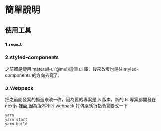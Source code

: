 # 簡單說明

## 使用工具

### 1.react

### 2.styled-components

之前都是使用 materail-ui(@mui)這個 ui 庫，後來改版也是往 styled-components 的方向去寫了。

### 3.Webpack

把之前開發案的抓進來改一改，因為舊的專案是 js 版本，新的 ts 專案都開發在 nextjs 裡面,因為版本不同 webpack 打包跟執行指令需要改一下

```shell
yarn
yarn start
yarn build
```
